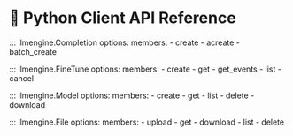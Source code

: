 # 🐍 Python Client API Reference

::: llmengine.Completion
    options:
        members:
            - create
            - acreate
            - batch_create

::: llmengine.FineTune
    options:
        members:
            - create
            - get
            - get_events
            - list
            - cancel

::: llmengine.Model
    options:
        members:
            - create
            - get
            - list
            - delete
            - download

::: llmengine.File
    options:
        members:
            - upload
            - get
            - download
            - list
            - delete
